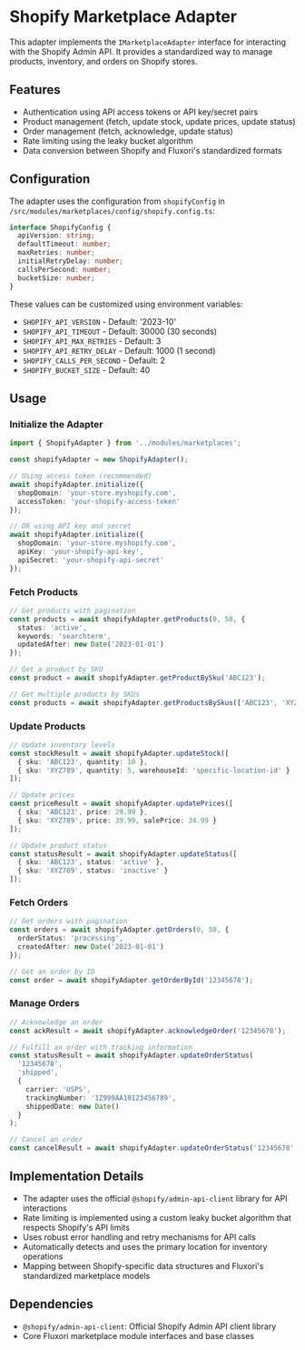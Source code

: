# Shopify Marketplace Adapter

This adapter implements the `IMarketplaceAdapter` interface for interacting with the Shopify Admin API. It provides a standardized way to manage products, inventory, and orders on Shopify stores.

## Features

- Authentication using API access tokens or API key/secret pairs
- Product management (fetch, update stock, update prices, update status)
- Order management (fetch, acknowledge, update status)
- Rate limiting using the leaky bucket algorithm
- Data conversion between Shopify and Fluxori's standardized formats

## Configuration

The adapter uses the configuration from `shopifyConfig` in `/src/modules/marketplaces/config/shopify.config.ts`:

```typescript
interface ShopifyConfig {
  apiVersion: string;
  defaultTimeout: number;
  maxRetries: number;
  initialRetryDelay: number;
  callsPerSecond: number;
  bucketSize: number;
}
```

These values can be customized using environment variables:

- `SHOPIFY_API_VERSION` - Default: '2023-10'
- `SHOPIFY_API_TIMEOUT` - Default: 30000 (30 seconds)
- `SHOPIFY_API_MAX_RETRIES` - Default: 3
- `SHOPIFY_API_RETRY_DELAY` - Default: 1000 (1 second)
- `SHOPIFY_CALLS_PER_SECOND` - Default: 2
- `SHOPIFY_BUCKET_SIZE` - Default: 40

## Usage

### Initialize the Adapter

```typescript
import { ShopifyAdapter } from '../modules/marketplaces';

const shopifyAdapter = new ShopifyAdapter();

// Using access token (recommended)
await shopifyAdapter.initialize({
  shopDomain: 'your-store.myshopify.com',
  accessToken: 'your-shopify-access-token'
});

// OR using API key and secret
await shopifyAdapter.initialize({
  shopDomain: 'your-store.myshopify.com',
  apiKey: 'your-shopify-api-key',
  apiSecret: 'your-shopify-api-secret'
});
```

### Fetch Products

```typescript
// Get products with pagination
const products = await shopifyAdapter.getProducts(0, 50, {
  status: 'active',
  keywords: 'searchterm',
  updatedAfter: new Date('2023-01-01')
});

// Get a product by SKU
const product = await shopifyAdapter.getProductBySku('ABC123');

// Get multiple products by SKUs
const products = await shopifyAdapter.getProductsBySkus(['ABC123', 'XYZ789']);
```

### Update Products

```typescript
// Update inventory levels
const stockResult = await shopifyAdapter.updateStock([
  { sku: 'ABC123', quantity: 10 },
  { sku: 'XYZ789', quantity: 5, warehouseId: 'specific-location-id' }
]);

// Update prices
const priceResult = await shopifyAdapter.updatePrices([
  { sku: 'ABC123', price: 29.99 },
  { sku: 'XYZ789', price: 39.99, salePrice: 34.99 }
]);

// Update product status
const statusResult = await shopifyAdapter.updateStatus([
  { sku: 'ABC123', status: 'active' },
  { sku: 'XYZ789', status: 'inactive' }
]);
```

### Fetch Orders

```typescript
// Get orders with pagination
const orders = await shopifyAdapter.getOrders(0, 50, {
  orderStatus: 'processing',
  createdAfter: new Date('2023-01-01')
});

// Get an order by ID
const order = await shopifyAdapter.getOrderById('12345678');
```

### Manage Orders

```typescript
// Acknowledge an order
const ackResult = await shopifyAdapter.acknowledgeOrder('12345678');

// Fulfill an order with tracking information
const statusResult = await shopifyAdapter.updateOrderStatus(
  '12345678',
  'shipped',
  {
    carrier: 'USPS',
    trackingNumber: '1Z999AA10123456789',
    shippedDate: new Date()
  }
);

// Cancel an order
const cancelResult = await shopifyAdapter.updateOrderStatus('12345678', 'cancelled');
```

## Implementation Details

- The adapter uses the official `@shopify/admin-api-client` library for API interactions
- Rate limiting is implemented using a custom leaky bucket algorithm that respects Shopify's API limits
- Uses robust error handling and retry mechanisms for API calls
- Automatically detects and uses the primary location for inventory operations
- Mapping between Shopify-specific data structures and Fluxori's standardized marketplace models

## Dependencies

- `@shopify/admin-api-client`: Official Shopify Admin API client library
- Core Fluxori marketplace module interfaces and base classes